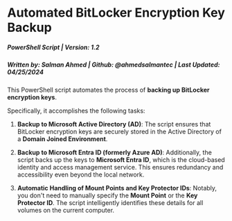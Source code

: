 # Automated BitLocker Encryption Key Backup

##### PowerShell Script | Version: 1.2
##### Written by: Salman Ahmed | Github: @ahmedsalmantec | Last Updated: 04/25/2024

This PowerShell script automates the process of **backing up BitLocker encryption keys**.

Specifically, it accomplishes the following tasks:

1. **Backup to Microsoft Active Directory (AD)**: The script ensures that BitLocker encryption keys are securely stored in the Active Directory of a **Domain Joined Environment**.

2. **Backup to Microsoft Entra ID (formerly Azure AD)**: Additionally, the script backs up the keys to **Microsoft Entra ID**, which is the cloud-based identity and access management service. This ensures redundancy and accessibility even beyond the local network.

3. **Automatic Handling of Mount Points and Key Protector IDs**: Notably, you don't need to manually specify the **Mount Point** or the **Key Protector ID**. The script intelligently identifies these details for all volumes on the current computer.
